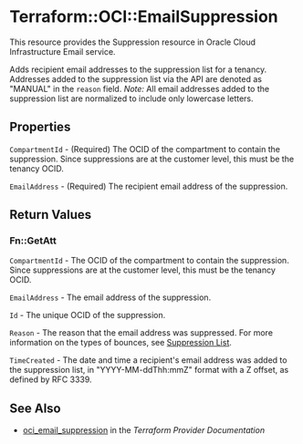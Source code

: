# Terraform::OCI::EmailSuppression

This resource provides the Suppression resource in Oracle Cloud Infrastructure Email service.

Adds recipient email addresses to the suppression list for a tenancy.
Addresses added to the suppression list via the API are denoted as
"MANUAL" in the `reason` field. *Note:* All email addresses added to the
suppression list are normalized to include only lowercase letters.

## Properties

`CompartmentId` - (Required) The OCID of the compartment to contain the suppression. Since suppressions are at the customer level, this must be the tenancy OCID.

`EmailAddress` - (Required) The recipient email address of the suppression.


## Return Values

### Fn::GetAtt

`CompartmentId` - The OCID of the compartment to contain the suppression. Since suppressions are at the customer level, this must be the tenancy OCID.

`EmailAddress` - The email address of the suppression.

`Id` - The unique OCID of the suppression.

`Reason` - The reason that the email address was suppressed. For more information on the types of bounces, see [Suppression List](https://docs.cloud.oracle.com/iaas/Content/Email/Concepts/overview.htm#components).

`TimeCreated` - The date and time a recipient's email address was added to the suppression list, in "YYYY-MM-ddThh:mmZ" format with a Z offset, as defined by RFC 3339.

## See Also

* [oci_email_suppression](https://www.terraform.io/docs/providers/oci/r/email_suppression.html) in the _Terraform Provider Documentation_